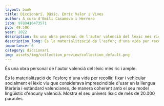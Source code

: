 ```yaml
---
layout: book
title: Diccionari. Bàsic. Enric Valor i Vives
author: A cura d'Emili Casanova i Herrero
isbn: 9788416473571
pvp: 49.50€
year: 2022
description: És una obra personal de l'autor valencià del lèxic més ric i ample.
description_long: És la materialització de l'esforç d'una vida per recollir, fixar i vehicular socialment el lèxic viu que considerava imprescindible d'usar en la llengua literària i estàndard valencianes, de manera coherent amb el seu model lingüístic d'encuny valencià. Mostra el seu univers lèxic de més de 20.000 paraules.
importance: 6
category: diccionari
img: assets/img/collection_preview/collection_default.png
---
```


És una obra personal de l'autor valencià del lèxic més ric i ample.

És la materialització de l'esforç d'una vida per recollir, fixar i vehicular socialment el lèxic viu que considerava imprescindible d'usar en la llengua literària i estàndard valencianes, de manera coherent amb el seu model lingüístic d'encuny valencià. Mostra el seu univers lèxic de més de 20.000 paraules.
